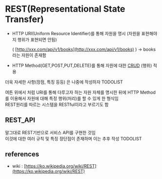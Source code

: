 # REST\(Representational State Transfer\)

* HTTP URI\(Uniform Resource Identifier\)를 통해 자원을 명시 \(자원을 표현해야지 행위가 표현되면 안됨\)  

  \( [http://xxx.com/api/v1/books](http://xxx.com/api/v1/books) \) -&gt; books 라는 자원이 존재함 

* HTTP Method\(GET,POST,PUT,DELETE\)를 통해 자원에 대한 [CRUD](https://github.com/determined6730/ttt/tree/7d354af7b5807845b13ceb1da5d7c9301b74692b/crud.html) \(행위\) 적용

더욱 자세한 사항\(장점, 특징 등등\) 은 나중에 작성하자 TODOLIST

여튼 위에서 처럼 URI를 통해 다루고자 하는 자원 자체를 명시한 뒤에 HTTP Method를 이용해서 자원에 대해 특정 행위\(처리\)를 할 수 있게 한 형식임  
REST원리를 따르는 시스템을 RESTful이라고 부르기도 함

## REST\_API

말그대로 REST기반으로 서비스 API를 구현한 것임  
이것에 대한 여러 규칙 및 특징 장단점이 존재하며 이는 추후 작성 TODOLIST

## references

* wiki : [https://ko.wikipedia.org/wiki/REST](https://ko.wikipedia.org/wiki/REST)

